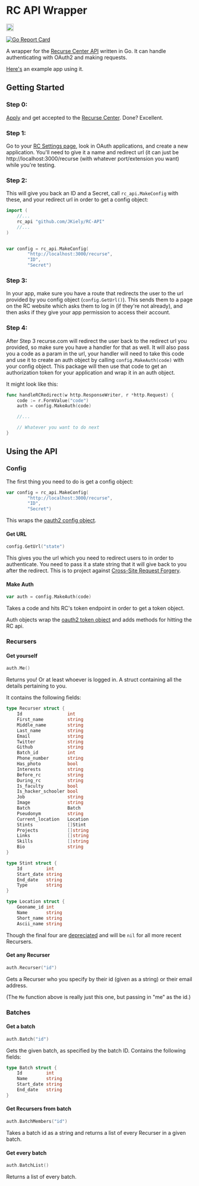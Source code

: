 RC API Wrapper
=================

<a href='http://www.recurse.com' title='Made with love at the Recurse Center'><img src='https://cloud.githubusercontent.com/assets/2883345/11325206/336ea5f4-9150-11e5-9e90-d86ad31993d8.png' height='20px'/></a>

[![Go Report Card](https://goreportcard.com/badge/github.com/JKiely/RC-API)](https://goreportcard.com/report/github.com/JKiely/RC-API)

A wrapper for the [Recurse Center API](https://github.com/recursecenter/wiki/wiki/Recurse-Center-API) written in Go. It can handle authenticating with OAuth2 and making requests.

[Here's](https://gist.github.com/JKiely/267083e9fa776eb7d35c38fb8447e57c) an example app using it.


Getting Started
---------------

### Step 0:
[Apply](https://www.recurse.com/apply/retreat) and get accepted to the [Recurse Center](https://www.recurse.com/). Done? Excellent.

### Step 1:
Go to your [RC Settings page](https://www.recurse.com/settings/oauth), look in OAuth applications, and create a new application. You'll need to give it a name and redirect url (it can just be http://localhost:3000/recurse (with whatever port/extension you want) while you're testing.

### Step 2:
This will give you back an ID and a Secret, call `rc_api.MakeConfig` with these, and your redirect url in order to get a config object:

```Go
import (
    //...
	rc_api "github.com/JKiely/RC-API"
    //...
)


var config = rc_api.MakeConfig(
		"http://localhost:3000/recurse",
		"ID",
		"Secret")
```

### Step 3:
In your app, make sure you have a route that redirects the user to the url provided by you config object (`config.GetUrl()`). This sends them to a page on the RC website which asks them to log in (if they're not already), and then asks if they give your app permission to access their account.

### Step 4:
After Step 3 recurse.com will redirect the user back to the redirect url you provided, so make sure you have a handler for that as well. It will also pass you a code as a param in the url, your handler will need to take this code and use it to create an auth object by calling `config.MakeAuth(code)` with your config object. This package will then use that code to get an authorization token for your application and wrap it in an auth object.

It might look like this:
```Go
func handleRCRedirect(w http.ResponseWriter, r *http.Request) {
    code := r.FormValue("code")
    auth = config.MakeAuth(code)

    //...

    // Whatever you want to do next
}
```


Using the API
-------------

### Config

The first thing you need to do is get a config object:

```Go
var config = rc_api.MakeConfig(
		"http://localhost:3000/recurse",
		"ID",
		"Secret")
```

This wraps the [oauth2 config object](https://godoc.org/golang.org/x/oauth2#Config).

#### Get URL
```Go
config.GetUrl("state")
```

This gives you the url which you need to redirect users to in order to authenticate. You need to pass it a state string that it will give back to you after the redirect. This is to project against [Cross-Site Request Forgery](https://tools.ietf.org/html/rfc6749#section-10.12).

#### Make Auth
```Go
var auth = config.MakeAuth(code)
```

Takes a code and hits RC's token endpoint in order to get a token object.

Auth objects wrap the [oauth2 token object](https://godoc.org/golang.org/x/oauth2#Token) and adds methods for hitting the RC api.

### Recursers

#### Get yourself
```Go
auth.Me()
```
Returns you! Or at least whoever is logged in. A struct containing all the details pertaining to you.

It contains the following fields:
```Go
type Recurser struct {
	Id                 int
	First_name         string
	Middle_name        string
	Last_name          string
	Email              string
	Twitter            string
	Github             string
	Batch_id           int
	Phone_number       string
	Has_photo          bool
	Interests          string
	Before_rc          string
	During_rc          string
	Is_faculty         bool
	Is_hacker_schooler bool
	Job                string
	Image              string
	Batch              Batch
	Pseudonym          string
	Current_location   Location
	Stints             []Stint
	Projects           []string
	Links              []string
	Skills             []string
	Bio                string
}

type Stint struct {
	Id         int
	Start_date string
	End_date   string
	Type       string
}

type Location struct {
	Geoname_id int
	Name       string
	Short_name string
	Ascii_name string

```
Though the final four are [depreciated](https://github.com/recursecenter/wiki/wiki/Recurse-Center-API#people) and will be `nil` for all more recent Recursers.

#### Get any Recurser
```Go
auth.Recurser("id")
```
Gets a Recurser who you specify by their id (given as a string) or their email address.

(The `Me` function above is really just this one, but passing in "me" as the id.)

### Batches

#### Get a batch
```Go
auth.Batch("id")
```
Gets the given batch, as specified by the batch ID. Contains the following fields:
```Go
type Batch struct {
	Id         int
	Name       string
	Start_date string
	End_date   string
}
```

#### Get Recursers from batch
```Go
auth.BatchMembers("id")
```
Takes a batch id as a string and returns a list of every Recurser in a given batch.

#### Get every batch
```Go
auth.BatchList()
```
Returns a list of every batch.
